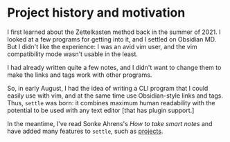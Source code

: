 # Project history and motivation

I first learned about the Zettelkasten method back in the summer of 2021. I
looked at a few programs for getting into it, and I settled on Obsidian MD. But
I didn't like the experience: I was an avid vim user, and the vim compatibility
mode wasn't usable in the least.

I had already written quite a few notes, and I didn't want to change them to
make the links and tags work with other programs.

So, in early August, I had the idea of writing a CLI program that I could easily
use with vim, and at the same time use Obsidian-style links and tags. Thus,
`settle` was born: it combines maximum human readability with the potential to
be used with any text editor [that has plugin support.]

In the meantime, I've read Sonke Ahrens's *How to take smart notes* and have
added many features to `settle`, such as [projects](./projects.md).
